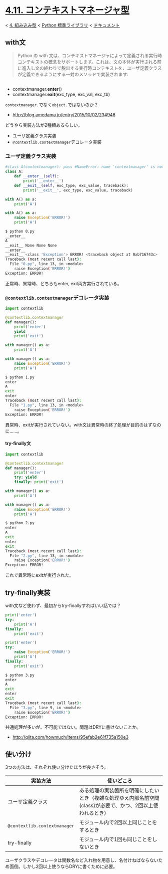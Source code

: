 # [4.11. コンテキストマネージャ型](https://docs.python.jp/3/library/stdtypes.html#context-manager-types)

< [4. 組み込み型](https://docs.python.jp/3/library/functions.html#built-in-functions) < [Python 標準ライブラリ](https://docs.python.jp/3/library/index.html#the-python-standard-library) < [ドキュメント](https://docs.python.jp/3/index.html)

## with文

> Python の with 文は、コンテキストマネージャによって定義される実行時コンテキストの概念をサポートします。これは、文の本体が実行される前に進入し文の終わりで脱出する実行時コンテキストを、ユーザ定義クラスが定義できるようにする一対のメソッドで実装されます:

## 

* contextmanager.__enter__()
* contextmanager.__exit__(exc_type, exc_val, exc_tb)

`contextmanager.`でなく`object.`ではないのか？

* http://blog.amedama.jp/entry/2015/10/02/234946

どうやら実装方法が2種類あるらしい。

* ユーザ定義クラス実装
* `@contextlib.contextmanager`デコレータ実装

### ユーザ定義クラス実装

```python
#class A(contextmanager): pass #NameError: name 'contextmanager' is not defined
class A:
    def __enter__(self):
        print('__enter__')
    def __exit__(self, exc_type, exc_value, traceback):
        print('__exit__', exc_type, exc_value, traceback)

with A() as a:
    print('A')

with A() as a:
    raise Exception('ERROR!')
    print('A')
```
```sh
$ python 0.py 
__enter__
A
__exit__ None None None
__enter__
__exit__ <class 'Exception'> ERROR! <traceback object at 0xb716743c>
Traceback (most recent call last):
  File "0.py", line 13, in <module>
    raise Exception('ERROR!')
Exception: ERROR!
```

正常時、異常時、どちらもenter, exit両方実行されている。

### `@contextlib.contextmanager`デコレータ実装

```python
import contextlib

@contextlib.contextmanager
def manager():
    print('enter')
    yield
    print('exit')

with manager() as a:
    print('A')

with manager() as a:
    raise Exception('ERROR!')
    print('A')
```
```sh
$ python 1.py 
enter
A
exit
enter
Traceback (most recent call last):
  File "1.py", line 13, in <module>
    raise Exception('ERROR!')
Exception: ERROR!
```

異常時、exitが実行されていない。with文は異常時の終了処理が目的のはずなのに……。

#### try-finally文

```python
import contextlib

@contextlib.contextmanager
def manager():
    print('enter')
    try: yield
    finally: print('exit')

with manager() as a:
    print('A')

with manager() as a:
    raise Exception('ERROR!')
    print('A')
```
```sh
$ python 2.py 
enter
A
exit
enter
exit
Traceback (most recent call last):
  File "2.py", line 13, in <module>
    raise Exception('ERROR!')
Exception: ERROR!
```

これで異常時にexitが実行された。

## try-finally実装

with文など使わず、最初からtry-finallyすればいい話では？

```python
print('enter')
try:
    print('A')
finally:
    print('exit')

print('enter')
try:
    raise Exception('ERROR!')
    print('A')
finally:
    print('exit')
```
```sh
$ python 3.py 
enter
A
exit
enter
exit
Traceback (most recent call last):
  File "3.py", line 9, in <module>
    raise Exception('ERROR!')
Exception: ERROR!
```

共通処理が多いが、不可能ではない。問題はDRYに書けないことか。

* http://qiita.com/howmuch/items/95efab2e61f735a150e3

## 使い分け

3つの方法は、それぞれ使い分けたほうが良さそう。

実装方法|使いどころ
--------|----------
ユーザ定義クラス|ある処理の実装箇所を明確にしたいとき（複雑な処理ゆえ内部名前空間(class)が必要で、かつ、2回以上使われるとき）
`@contextlib.contextmanager`|モジュール内で2回以上同じことをするとき
try-finally|モジュール内で1回も同じことをしないとき

ユーザクラスやデコレータは関数名など入れ物を用意し、名付けねばならないため面倒。しかし2回以上使うならDRYに書くために必要。

